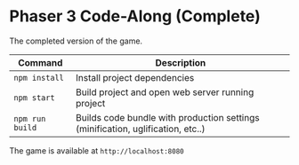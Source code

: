 Phaser 3 Code-Along (Complete)
===

The completed version of the game.

| Command | Description |
|---------|-------------|
| `npm install` | Install project dependencies |
| `npm start` | Build project and open web server running project |
| `npm run build` | Builds code bundle with production settings (minification, uglification, etc..) |

The game is available at `http://localhost:8080`